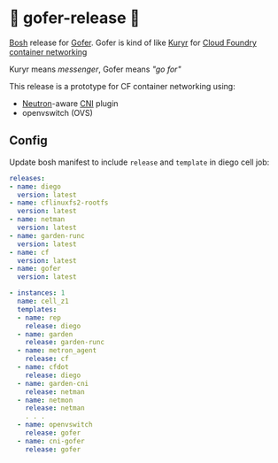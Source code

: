 # 🏃 gofer-release 🏃
[Bosh](https://bosh.io) release for [Gofer](http://www.dictionary.com/browse/gofer). Gofer is kind of like [Kuryr](https://github.com/openstack/kuryr) for [Cloud Foundry](https://github.com/cloudfoundry/cf-release) [container networking](https://github.com/cloudfoundry-incubator/netman-release)

Kuryr means *messenger*, Gofer means *"go for"*

This release is a prototype for CF container networking using:
- [Neutron](https://github.com/openstack/neutron)-aware [CNI](https://github.com/containernetworking/cni) plugin
- openvswitch (OVS)

## Config
Update bosh manifest to include `release` and `template` in diego cell job:
```yaml
releases:
- name: diego
  version: latest
- name: cflinuxfs2-rootfs
  version: latest
- name: netman
  version: latest
- name: garden-runc
  version: latest
- name: cf
  version: latest
- name: gofer
  version: latest
```
```yaml
- instances: 1
  name: cell_z1
  templates:
  - name: rep
    release: diego
  - name: garden
    release: garden-runc
  - name: metron_agent
    release: cf
  - name: cfdot
    release: diego
  - name: garden-cni
    release: netman
  - name: netmon
    release: netman
    . . .
  - name: openvswitch
    release: gofer
  - name: cni-gofer
    release: gofer
```
